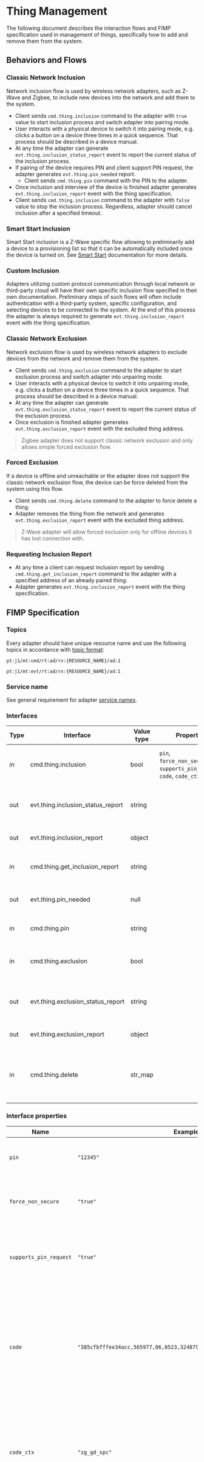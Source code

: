 # Thing Management

The following document describes the interaction flows and FIMP specification used in management of things, specifically how to add and remove them from the system.

## Behaviors and Flows

### Classic Network Inclusion

Network inclusion flow is used by wireless network adapters, such as Z-Wave and Zigbee, to include new devices into the network and add them to the system.

* Client sends `cmd.thing.inclusion` command to the adapter with `true` value to start inclusion process and switch adapter into pairing mode.
* User interacts with a physical device to switch it into pairing mode, e.g. clicks a button on a device three times in a quick sequence.
  That process should be described in a device manual.
* At any time the adapter can generate `evt.thing.inclusion_status_report` event to report the current status of the inclusion process.
* If pairing of the device requires PIN and client support PIN request, the adapter generates `evt.thing.pin_needed` report.
    * Client sends `cmd.thing.pin` command with the PIN to the adapter.
* Once inclusion and interview of the device is finished adapter generates `evt.thing.inclusion_report` event with the thing specification.
* Client sends `cmd.thing.inclusion` command to the adapter with `false` value to stop the inclusion process. Regardless, adapter should cancel inclusion after a specified timeout.

### Smart Start Inclusion

Smart Start inclusion is a Z-Wave specific flow allowing to preliminarily add a device to a provisioning list so that it can be automatically included once the device is turned on.
See [Smart Start](/adapter/zwave_smart_start.md) documentation for more details.

### Custom Inclusion

Adapters utilizing custom protocol communication through local network or third-party cloud will have their own specific inclusion flow specified in their own documentation.
Preliminary steps of such flows will often include authentication with a third-party system, specific configuration, and selecting devices to be connected to the system.
At the end of this process the adapter is always required to generate `evt.thing.inclusion_report` event with the thing specification.

### Classic Network Exclusion

Network exclusion flow is used by wireless network adapters to exclude devices from the network and remove them from the system.

* Client sends `cmd.thing.exclusion` command to the adapter to start exclusion process and switch adapter into unpairing mode.
* User interacts with a physical device to switch it into unpairing mode, e.g. clicks a button on a device three times in a quick sequence.
  That process should be described in a device manual.
* At any time the adapter can generate `evt.thing.exclusion_status_report` event to report the current status of the exclusion process.
* Once exclusion is finished adapter generates `evt.thing.exclusion_report` event with the excluded thing address.

> Zigbee adapter does not support classic network exclusion and only allows simple forced exclusion flow.

### Forced Exclusion

If a device is offline and unreachable or the adapter does not support the classic network exclusion flow, the device can be force deleted from the system using this flow.

* Client sends `cmd.thing.delete` command to the adapter to force delete a thing.
* Adapter removes the thing from the network and generates `evt.thing.exclusion_report` event with the excluded thing address.

> Z-Wave adapter will allow forced exclusion only for offline devices it has lost connection with.

### Requesting Inclusion Report

* At any time a client can request inclusion report by sending `cmd.thing.get_inclusion_report` command to the adapter with a specified address of an already paired thing.
* Adapter generates `evt.thing.inclusion_report` event with the thing specification.

## FIMP Specification

### Topics

Every adapter should have unique resource name and use the following topics in accordance with [topic format](/fimp/topic_format.md):

`pt:j1/mt:cmd/rt:ad/rn:{RESOURCE_NAME}/ad:1`

`pt:j1/mt:evt/rt:ad/rn:{RESOURCE_NAME}/ad:1`

### Service name

See general requirement for adapter [service names](/adapter/adapter.md#service-name).

### Interfaces

| Type | Interface                         | Value type | Properties                                                            | Description                                                                                                                 |
|------|-----------------------------------|------------|-----------------------------------------------------------------------|-----------------------------------------------------------------------------------------------------------------------------|
| in   | cmd.thing.inclusion               | bool       | `pin`, `force_non_secure`, `supports_pin_request`, `code`, `code_ctx` | For `true` starts and for `false` stops a thing inclusion process.                                                          |                         
| out  | evt.thing.inclusion_status_report | string     |                                                                       | Returns stage of the ongoing inclusion process, see [`inclusion_status`](#definitions).                                     |
| out  | evt.thing.inclusion_report        | object     |                                                                       | Reports thing specification, see [`inclusion_report`](#definitions).                                                        |
| in   | cmd.thing.get_inclusion_report    | string     |                                                                       | Requests inclusion report for the provided thing address.                                                                   |
| out  | evt.thing.pin_needed              | null       |                                                                       | Informs that PIN is required to continue a thing inclusion.                                                                 |
| in   | cmd.thing.pin                     | string     |                                                                       | Provides PIN required for a thing inclusion.                                                                                |
| in   | cmd.thing.exclusion               | bool       |                                                                       | For `true` starts and for `false` stops a thing exclusion process.                                                          | 
| out  | evt.thing.exclusion_status_report | string     |                                                                       | Returns stage of the ongoing exclusion process,  see [`exclusion_status`](#definitions).                                    |
| out  | evt.thing.exclusion_report        | object     |                                                                       | Reports thing exclusion, see [`thing_identifier`](#definitions).                                                            |
| in   | cmd.thing.delete                  | str_map    |                                                                       | Requests thing deletion if device is offline or exclusion process is not supported, see [`thing_identifier`](#definitions). |

### Interface properties

| Name                   | Example                                                                  | Required | Description                                                                                                                                     |
|------------------------|--------------------------------------------------------------------------|----------|-------------------------------------------------------------------------------------------------------------------------------------------------|
| `pin`                  | `"12345"`                                                                | No       | PIN to be used during the inclusion process.                                                                                                    |
| `force_non_secure`     | `"true"`                                                                 | No       | Force non-secure inclusion process to pair the device.                                                                                          |
| `supports_pin_request` | `"true"`                                                                 | No       | Indicates that the client supports PIN request during the inclusion process.                                                                    |
| `code`                 | `"385cfbfffee34acc,565977,06,0523,3248799657aee175c79ccdca394be8867460"` | No       | Usually a QR code data scanned from device or label which contains information required for pairing, e.g. Zigbee install code and IEEE address. |
| `code_ctx`             | `"zg_gd_spc"`                                                            | No       | Additional data required during device pairing allowing to properly parse data provided in code property.                                       |

### Definitions

* `inclusion_status` is one of the following values: `ADD_NODE_STARTED`, `ADD_NODE_ADDED`, `ADD_NODE_PROTOCOL_DONE`, `ADD_NODE_GET_NODE_INFO`, `ADD_NODE_DONE`.

* `exclusion_status` is one of the following values:  `REMOVE_NODE_STARTED`, `REMOVE_NODE_DONE`.

* `thing_identifier` is an object with the following structure:

| Field   | Type   | Example | Description         |
|---------|--------|---------|---------------------|
| address | string | `24`    | Address of a thing. |

* `inclusion_report` is an object with the following structure:

| Field               | Type        | Example                        | Description                                                                                                                                                                              |
|---------------------|-------------|--------------------------------|------------------------------------------------------------------------------------------------------------------------------------------------------------------------------------------|
| address             | string      | `24`                           | An arbitrary unique identifier of the thing within the adapter. Must consist only from alphanumeric characters. For example in Z-Wave it is equal to Node ID, while in Zigbee to UDID.   |
| groups              | str_array   | `["ch_0", "ch_1"]`             | Groups are used to link multiple services into one logical group. Each group is effectively a separate device within a single thing, equal to channels in Z-Wave or endpoints in Zigbee. |
| services            | object      | `[{"name":"out_bin_switch"}]`  | An array of [`service_definition`](#definitions) objects for all services provided by the thing.                                                                                         |
| product_name        | string      | `"Fibaro Double Switch"`       | Optional initial human-readable name of the device as shown to the user. If empty falls back to product hash.                                                                            |
| product_hash        | string      | `"zw_134_3_116"`               | Product hash is a unique identifier of the product consisting of joined adapter, manufacturer and product identifiers.                                                                   |
| product_id          | string      | `"3_116"`                      | Name of identification of the model of the device.                                                                                                                                       |
| manufacturer_id     | string      | `"134"`                        | Name or identification of the manufacturer of the device.                                                                                                                                |
| device_id           | string      | `"123456-987654-4567-1234"`    | Optional unique identifier or serial number of the device.                                                                                                                               |
| hw_ver              | string      | `"1"`                          | Optional hardware version of the thing.                                                                                                                                                  |
| sw_ver              | string      | `"257"`                        | Optional software version of the thing.                                                                                                                                                  |
| comm_tech           | string      | `"zw"`                         | Technology used by the adapter to communicate with the device, one of `zw`, `zigbee`, `local_network`, `cloud` values.                                                                   |
| power_source        | string      | `"ac"`                         | Power source of the device. Possible values: "dc", "ac", "battery".                                                                                                                      |
| wakeup_interval     | string      | `"3600"`                       | Wakeup interval for battery powered devices in seconds, value `-1` indicates that it is not applicable.                                                                                  |
| security            | string      | `"insecure"`                   | Level of communication security, either `insecure` or `secure`.                                                                                                                          |
| tech_specific_props | str_map     | `{"zw_lib_type": "3"}`         | Optional custom properties of the thing specific to the technology adapter.                                                                                                              |
| prop_set            | any_map_map | `{"set_a":{"prop_1":"val_1"}}` | Optional map of custom property sets of services specific to the technology adapter. These sets can be referenced from [`service_definition`](#definitions).                             |

* `service_definition` is an object with the following structure:

| Field        | Type      | Example                                          | Description                                                                                                                                                                                                                       |
|--------------|-----------|--------------------------------------------------|-----------------------------------------------------------------------------------------------------------------------------------------------------------------------------------------------------------------------------------|
| name         | string    | `"out_bin_switch"`                               | Name of the service, as specified in [device services](/device_services/device_services.md) documentation.                                                                                                                        |
| address      | string    | `"/rt:dev/rn:zw/ad:1/sv:out_bin_switch/ad:21_0"` | An address of the service starting from a resource type segment. Service address segment must contain thing address and optional group identification. See [topic format](/fimp/topic_format.md#topic-segments) for more details. |
| groups       | str_array | `["ch_0"]`                                       | Groups to which the service belongs. It is recommended to never attach service to more than a single group.                                                                                                                       |
| enabled      | bool      | `true`                                           | Indicates whether service is enabled or not.                                                                                                                                                                                      |
| interfaces   | array     | `[{"msg_t":"evt.binary.report"}]`                | An array of [`interface_spec`](#definitions) objects for all interfaces provided by the service.                                                                                                                                  |
| props        | any_map   | `{"sup_units": ["W"]}`                           | A map of service properties.                                                                                                                                                                                                      |
| prop_set_ref | string    | `"set_a"`                                        | Reference to a property set defined in `prop_set`(#definitions). These are technology specific and for informational purpose only.                                                                                                |

* `interface_spec` is an object with the following structure:

| Field   | Type   | Example            | Description                                                                                                                           |
|---------|--------|--------------------|---------------------------------------------------------------------------------------------------------------------------------------|
| int_t   | string | `"out"`            | Type of the interface, either `in` for incoming messages or `out` for outgoing messages.                                              |
| msg_t   | string | `"evt.pd7.notify"` | Message type or in other words interface name, see [interface format](/fimp/message_format.md#interface-format) for more information. |
| val_t   | string | `"object"`         | Value type, see [value types ](/fimp/message_format.md#value-types) for more information.                                             |
| version | string | `"1"`              | Supported version of the protocol.                                                                                                    |

### Examples

* Example of a command to start network inclusion process:

```json
{
  "serv": "zwave-ad",
  "type": "cmd.thing.inclusion",
  "val_t": "bool",
  "val": true,
  "props": {
    "supports_pin_request": "true"
  },
  "tags": null,
  "src": "-",
  "ver": "1",
  "uid": "1e965f4c-07ee-4e3e-8c03-e61e9aa9192a",
  "topic": "pt:j1/mt:cmd/rt:ad/rn:zw/ad:1"
}
```

* Example of a command to stop an ongoing network inclusion process:

```json
{
  "serv": "zwave-ad",
  "type": "cmd.thing.inclusion",
  "val_t": "bool",
  "val": false,
  "props": null,
  "tags": null,
  "src": "-",
  "ver": "1",
  "uid": "1e965f4c-07ee-4e3e-8c03-e61e9aa9192a",
  "topic": "pt:j1/mt:cmd/rt:ad/rn:zw/ad:1"
}
```

* Example of an event indicating the need of providing a PIN to continue the inclusion process:

```json
{
  "serv": "zwave-ad",
  "type": "evt.thing.pin_needed",
  "val_t": "string",
  "val": null,
  "props": null,
  "tags": null,
  "src": "-",
  "ver": "1",
  "uid": "1e965f4c-07ee-4e3e-8c03-e61e9aa9192a",
  "topic": "pt:j1/mt:evt/rt:ad/rn:zw/ad:1"
}
```

* Example of a command providing a PIN required to continue the inclusion process:

```json
{
  "serv": "zwave-ad",
  "type": "cmd.thing.pin",
  "val_t": "string",
  "val": "12345",
  "props": null,
  "tags": null,
  "src": "-",
  "ver": "1",
  "uid": "1e965f4c-07ee-4e3e-8c03-e61e9aa9192a",
  "topic": "pt:j1/mt:cmd/rt:ad/rn:zw/ad:1"
}
```

* Example of an event indicating the current status of the inclusion process:

```json
{
  "serv": "zwave-ad",
  "type": "evt.thing.inclusion_status_report",
  "val_t": "null",
  "val": "ADD_NODE_GET_NODE_INFO",
  "props": null,
  "tags": null,
  "src": "-",
  "ver": "1",
  "uid": "1e965f4c-07ee-4e3e-8c03-e61e9aa9192a",
  "topic": "pt:j1/mt:evt/rt:ad/rn:zw/ad:1"
}
```

* Example of a thing inclusion report:

```json
{
  "serv": "zwave-ad",
  "type": "evt.thing.inclusion_report",
  "val_t": "object",
  "val": {
    "address": "21",
    "groups": [
      "ch_0"
    ],
    "product_name": "",
    "product_hash": "zw_134_3_116",
    "product_id": "3_116",
    "manufacturer_id": "134",
    "device_id": "",
    "hw_ver": "1",
    "sw_ver": "257",
    "comm_tech": "zw",
    "power_source": "ac",
    "wakeup_interval": "-1",
    "security": "insecure",
    "services": [
      {
        "name": "out_bin_switch",
        "address": "/rt:dev/rn:zw/ad:1/sv:out_bin_switch/ad:21_0",
        "groups": [
          "ch_0"
        ],
        "enabled": true,
        "interfaces": [
          {
            "intf_t": "out",
            "msg_t": "evt.binary.report",
            "val_t": "bool",
            "ver": "1"
          },
          {
            "intf_t": "in",
            "msg_t": "cmd.binary.set",
            "val_t": "bool",
            "ver": "1"
          },
          {
            "intf_t": "in",
            "msg_t": "cmd.binary.get_report",
            "val_t": "null",
            "ver": "1"
          }
        ],
        "props": {
          "is_secure": false,
          "is_unsecure": true
        },
        "prop_set_ref": "nif_0"
      }
    ],
    "tech_specific_props": {
      "zw_lib_type": "3",
      "zw_product_id": "116",
      "zw_product_type": "3",
      "zw_protocol_ver": "1062",
      "zw_sleep_capable": "0"
    },
    "prop_set": {
      "nif_0": {
        "zw_generic_dev_class": "16",
        "zw_installer_icon": "1792",
        "zw_node_type": "0",
        "zw_plus_version": "1",
        "zw_role_type": "5",
        "zw_specific_dev_class": "1",
        "zw_supported_cc": []
      }
    }
  },
  "props": null,
  "tags": null,
  "src": "-",
  "ver": "1",
  "uid": "1e965f4c-07ee-4e3e-8c03-e61e9aa9192a",
  "topic": "pt:j1/mt:evt/rt:ad/rn:zw/ad:1"
}
```

* Example of a command requesting inclusion report for an already paired thing:

```json
{
  "serv": "zwave-ad",
  "type": "cmd.thing.get_inclusion_report",
  "val_t": "string",
  "val": "21",
  "props": null,
  "tags": null,
  "src": "-",
  "ver": "1",
  "uid": "1e965f4c-07ee-4e3e-8c03-e61e9aa9192a",
  "topic": "pt:j1/mt:cmd/rt:ad/rn:zw/ad:1"
}
```

* Example of a command to start network exclusion process:

```json
{
  "serv": "zwave-ad",
  "type": "cmd.thing.exclusion",
  "val_t": "bool",
  "val": true,
  "props": null,
  "tags": null,
  "src": "-",
  "ver": "1",
  "uid": "1e965f4c-07ee-4e3e-8c03-e61e9aa9192a",
  "topic": "pt:j1/mt:cmd/rt:ad/rn:zw/ad:1"
}
```

* Example of a command to stop an ongoing network exclusion process:

```json
{
  "serv": "zwave-ad",
  "type": "cmd.thing.exclusion",
  "val_t": "bool",
  "val": false,
  "props": null,
  "tags": null,
  "src": "-",
  "ver": "1",
  "uid": "1e965f4c-07ee-4e3e-8c03-e61e9aa9192a",
  "topic": "pt:j1/mt:cmd/rt:ad/rn:zw/ad:1"
}
```

* Example of an event confirming successful exclusion process:

```json
{
  "serv": "zwave-ad",
  "type": "evt.thing.exclusion_report",
  "val_t": "object",
  "val": {
    "address": "21"
  },
  "props": null,
  "tags": null,
  "src": "-",
  "ver": "1",
  "uid": "1e965f4c-07ee-4e3e-8c03-e61e9aa9192a",
  "topic": "pt:j1/mt:evt/rt:ad/rn:zw/ad:1"
}
```

* Example of a command to force delete a thing with address 21:

```json
{
  "serv": "zigbee",
  "type": "cmd.thing.delete",
  "val_t": "str_map",
  "val": {
    "address": "21"
  },
  "props": null,
  "tags": null,
  "src": "-",
  "ver": "1",
  "uid": "1e965f4c-07ee-4e3e-8c03-e61e9aa9192a",
  "topic": "pt:j1/mt:cmd/rt:ad/rn:zigbee/ad:1"
}
```
